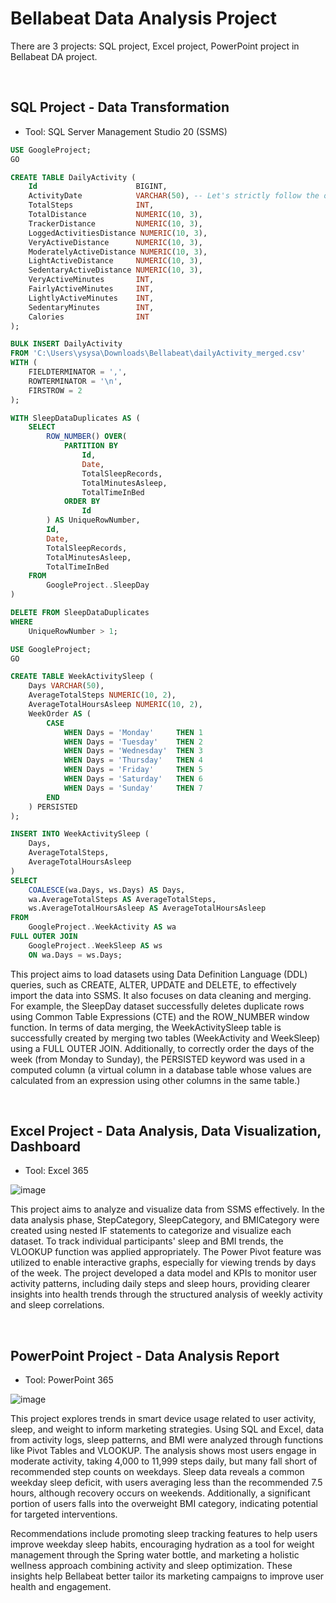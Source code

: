 # Bellabeat Data Analysis Project
There are 3 projects: SQL project, Excel project, PowerPoint project in Bellabeat DA project. 

&nbsp;

## SQL Project - **Data Transformation** 
- Tool: SQL Server Management Studio 20 (SSMS)

```sql
USE GoogleProject;
GO

CREATE TABLE DailyActivity (
    Id                      BIGINT,	
    ActivityDate            VARCHAR(50), -- Let's strictly follow the original datatype from the dataset
    TotalSteps              INT,
    TotalDistance           NUMERIC(10, 3),
    TrackerDistance         NUMERIC(10, 3),
    LoggedActivitiesDistance NUMERIC(10, 3),
    VeryActiveDistance      NUMERIC(10, 3),
    ModeratelyActiveDistance NUMERIC(10, 3),
    LightActiveDistance     NUMERIC(10, 3),
    SedentaryActiveDistance NUMERIC(10, 3),
    VeryActiveMinutes       INT,
    FairlyActiveMinutes     INT,
    LightlyActiveMinutes    INT,
    SedentaryMinutes        INT,
    Calories                INT
);

BULK INSERT DailyActivity
FROM 'C:\Users\ysysa\Downloads\Bellabeat\dailyActivity_merged.csv'
WITH (
    FIELDTERMINATOR = ',',
    ROWTERMINATOR = '\n',
    FIRSTROW = 2
);

```

```sql
WITH SleepDataDuplicates AS (
    SELECT
        ROW_NUMBER() OVER( 
            PARTITION BY 
                Id, 
                Date, 
                TotalSleepRecords, 
                TotalMinutesAsleep,
                TotalTimeInBed
            ORDER BY 
                Id 
        ) AS UniqueRowNumber,
        Id,
        Date,
        TotalSleepRecords,
        TotalMinutesAsleep,
        TotalTimeInBed
    FROM 
        GoogleProject..SleepDay
)

DELETE FROM SleepDataDuplicates
WHERE 
    UniqueRowNumber > 1;

```

```sql
USE GoogleProject;
GO 

CREATE TABLE WeekActivitySleep (
    Days VARCHAR(50),
    AverageTotalSteps NUMERIC(10, 2),
    AverageTotalHoursAsleep NUMERIC(10, 2),
    WeekOrder AS (
        CASE 
            WHEN Days = 'Monday'     THEN 1
            WHEN Days = 'Tuesday'    THEN 2
            WHEN Days = 'Wednesday'  THEN 3
            WHEN Days = 'Thursday'   THEN 4
            WHEN Days = 'Friday'     THEN 5
            WHEN Days = 'Saturday'   THEN 6
            WHEN Days = 'Sunday'     THEN 7
        END
    ) PERSISTED
);

INSERT INTO WeekActivitySleep (
    Days,
    AverageTotalSteps,
    AverageTotalHoursAsleep
)
SELECT
    COALESCE(wa.Days, ws.Days) AS Days,
    wa.AverageTotalSteps AS AverageTotalSteps,
    ws.AverageTotalHoursAsleep AS AverageTotalHoursAsleep
FROM
    GoogleProject..WeekActivity AS wa
FULL OUTER JOIN 
    GoogleProject..WeekSleep AS ws 
    ON wa.Days = ws.Days;

```


This project aims to load datasets using Data Definition Language (DDL) queries, such as CREATE, ALTER, UPDATE and DELETE, to effectively import the data into SSMS. It also focuses on data cleaning and merging. For example, the SleepDay dataset successfully deletes duplicate rows using Common Table Expressions (CTE) and the ROW_NUMBER window function. In terms of data merging, the WeekActivitySleep table is successfully created by merging two tables (WeekActivity and WeekSleep) using a FULL OUTER JOIN. Additionally, to correctly order the days of the week (from Monday to Sunday), the PERSISTED keyword was used in a computed column (a virtual column in a database table whose values are calculated from an expression using other columns in the same table.)

&nbsp;

## Excel Project - **Data Analysis, Data Visualization, Dashboard**
- Tool: Excel 365

																																
																																
																																
																																
																																
																																
																																
												 																				
																																
																			 													
																																
																																
																																
																																
																																
																																
																																
																																
																																
																																
![image](https://github.com/user-attachments/assets/f9acac2c-eafe-4ef7-ac4e-a5466453cedc)



This project aims to analyze and visualize data from SSMS effectively. In the data analysis phase, StepCategory, SleepCategory, and BMICategory were created using nested IF statements to categorize and visualize each dataset. To track individual participants' sleep and BMI trends, the VLOOKUP function was applied appropriately. The Power Pivot feature was utilized to enable interactive graphs, especially for viewing trends by days of the week. The project developed a data model and KPIs to monitor user activity patterns, including daily steps and sleep hours, providing clearer insights into health trends through the structured analysis of weekly activity and sleep correlations.

&nbsp;

## PowerPoint Project - **Data Analysis Report**
- Tool: PowerPoint 365

![image](https://github.com/user-attachments/assets/85809507-e622-4ef6-9c2f-c289286edc12)




This project explores trends in smart device usage related to user activity, sleep, and weight to inform marketing strategies. Using SQL and Excel, data from activity logs, sleep patterns, and BMI were analyzed through functions like Pivot Tables and VLOOKUP. The analysis shows most users engage in moderate activity, taking 4,000 to 11,999 steps daily, but many fall short of recommended step counts on weekdays. Sleep data reveals a common weekday sleep deficit, with users averaging less than the recommended 7.5 hours, although recovery occurs on weekends. Additionally, a significant portion of users falls into the overweight BMI category, indicating potential for targeted interventions.

Recommendations include promoting sleep tracking features to help users improve weekday sleep habits, encouraging hydration as a tool for weight management through the Spring water bottle, and marketing a holistic wellness approach combining activity and sleep optimization. These insights help Bellabeat better tailor its marketing campaigns to improve user health and engagement.



